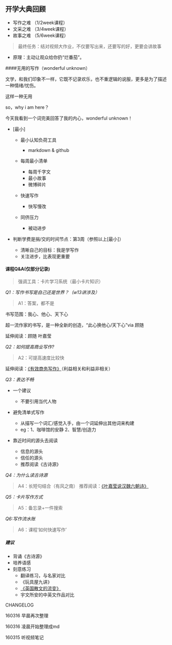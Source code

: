 ## 开学大典回顾
  

* 写作之难 （1/2week课程）
* 文采之难 （3/4week课程）
* 故事之难 （5/6week课程）

> 最终任务：结对视频大作业，不仅要写出来，还要写的好，更要会讲故事
*  原理：主动让观众给你扔“烂番茄”。 

####无用的写作（wonderful unknown）

文学，和我们印象不一样，它既不记录欢乐，也不重逻辑的说服，更多是为了描述一种情绪/忧伤。

这样一种无用
 
 so，why i am here？
 
 今天我看到一个词完美回答了我的内心，wonderful unknown！
 
 
 
 
 * [最小]
    - 最小认知负荷工具 
        - markdown & github
    
    - 每周最小清单
        - 每周千字文
        - 最小故事
        - 微博碎片
    - 快速写作
        - 快写慢改
    - 同侪压力
        - 被动进步

* 判断学费是捐/交的时间节点：第3周（参照以上[最小]）
    - 清晰自己的目标：我是学写作
    - 关注进步，比表现更重要
        

#### 课程Q&A(仅部分记录)

> 强调工具：卡片学习系统（最小卡片知识）

_Q1：写作书写是自己还是世界？（w13讲涉及）_

> A1：答案，都不是

书写范围：我心、他心、天下心

超一流作家的书写，是一种全新的创造，“此心换他心/天下心”via 顾随

延伸阅读：顾随 叶嘉莹


_Q2：如何提高商业写作?_

> A2：可提高速度比较快

延伸阅读：[《有效商务写作》](https://book.douban.com/subject/1147916/)（利益相关和利益非相关）

_Q3：表达不畅_

* 一个建议
    - 不要引用当代人物
    
* 避免清单式写作
    - 从描写一个词汇/感觉入手，由一个词延伸出其他词来构建
    - eg：1、咖啡馆的安静 2、智慧/创造力

* 靠近时间的源头去阅读
    - 信息的源头
    - 信任的源头
    - 推荐阅读《古诗源》

_Q4：为什么读古诗源_
> A4：长短句结合（有风之南）
推荐阅读：[《叶嘉莹说汉魏六朝诗》](https://book.douban.com/subject/1961670/)

_Q5：卡片写作方式_

> A5：备忘录+一件搜索

_Q6:写作流水账_

> A6：课程‘如何快速写作’

##### 建议    
* 背诵《古诗源》
* 培养语感
* 刻意练习
    - 翻译练习，与名家对比
     - 《玩具屋九讲》 
     - [《英国散文的流变》](https://book.douban.com/subject/6053101/)
     - 宇文所安的中英文作品对比



CHANGELOG

160316 早晨再次整理

160316 凌晨开始整理成md

160315 听视频笔记


     


 

   
  

